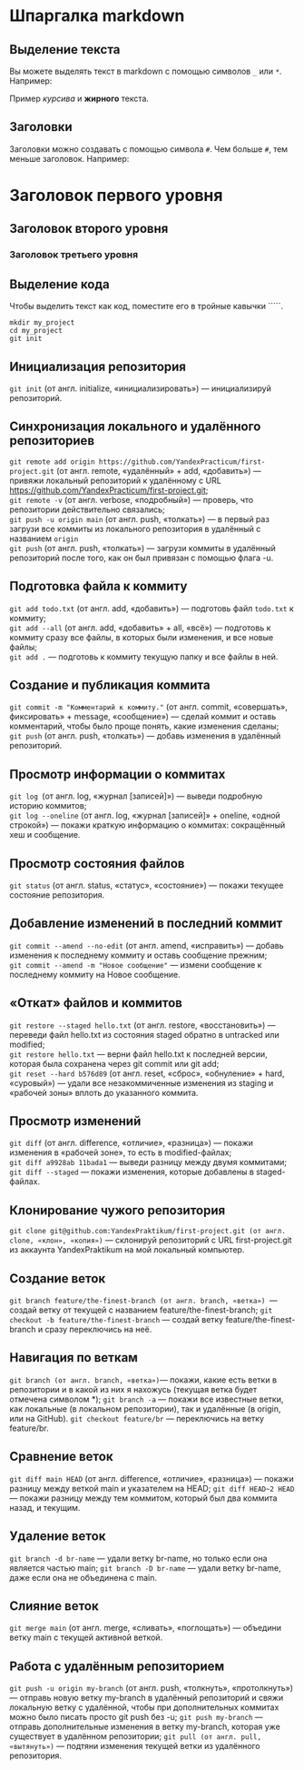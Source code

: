 # Шпаргалка markdown

## Выделение текста

Вы можете выделять текст в markdown с помощью символов `_` или `*`. Например:

Пример _курсива_ и **жирного** текста.

## Заголовки

Заголовки можно создавать с помощью символа `#`. Чем больше `#`, тем меньше заголовок. Например:

# Заголовок первого уровня
## Заголовок второго уровня
### Заголовок третьего уровня

## Выделение кода

Чтобы выделить текст как код, поместите его в тройные кавычки `````. 
```
mkdir my_project
cd my_project
git init
```
## Инициализация репозитория
`git init` (от англ. initialize, «инициализировать») — инициализируй репозиторий.  
## Синхронизация локального и удалённого репозиториев
`git remote add origin https://github.com/YandexPracticum/first-project.git` (от англ. remote, «удалённый» + add, «добавить») — привяжи локальный репозиторий к удалённому с URL https://github.com/YandexPracticum/first-project.git;  
`git remote -v` (от англ. verbose, «подробный») — проверь, что репозитории действительно связались;  
`git push -u origin main` (от англ. push, «толкать») — в первый раз загрузи все коммиты из локального репозитория в удалённый с названием `origin`  
`git push` (от англ. push, «толкать») — загрузи коммиты в удалённый репозиторий после того, как он был привязан с помощью флага -u.  
## Подготовка файла к коммиту
`git add todo.txt` (от англ. add, «добавить») — подготовь файл `todo.txt` к коммиту;  
`git add --all` (от англ. add, «добавить» + all, «всё») — подготовь к коммиту сразу все файлы, в которых были изменения, и все новые файлы;  
`git add .` — подготовь к коммиту текущую папку и все файлы в ней.  
## Создание и публикация коммита
`git commit -m "Комментарий к коммиту."` (от англ. commit, «совершать», фиксировать» + message, «сообщение») — сделай коммит и оставь комментарий, чтобы было проще понять, какие изменения сделаны;  
`git push` (от англ. push, «толкать») — добавь изменения в удалённый репозиторий.  
## Просмотр информации о коммитах  
`git log `(от англ. log, «журнал [записей]») — выведи подробную историю коммитов;  
`git log --oneline` (от англ. log, «журнал [записей]» + oneline, «одной строкой») — покажи краткую информацию о коммитах: сокращённый хеш и сообщение.  
## Просмотр состояния файлов
`git status` (от англ. status, «статус», «состояние») — покажи текущее состояние репозитория.  
## Добавление изменений в последний коммит
`git commit --amend --no-edit` (от англ. amend, «исправить») — добавь изменения к последнему коммиту и оставь сообщение прежним;  
`git commit --amend -m "Новое сообщение"` — измени сообщение к последнему коммиту на Новое сообщение.  
## «Откат» файлов и коммитов
`git restore --staged hello.txt` (от англ. restore, «восстановить») — переведи файл hello.txt из состояния staged обратно в untracked или modified;  
`git restore hello.txt` — верни файл hello.txt к последней версии, которая была сохранена через git commit или git add;  
`git reset --hard b576d89` (от англ. reset, «сброс», «обнуление» + hard, «суровый») — удали все незакоммиченные изменения из staging и «рабочей зоны» вплоть до указанного коммита.  
## Просмотр изменений
`git diff` (от англ. difference, «отличие», «разница») — покажи изменения в «рабочей зоне», то есть в modified-файлах;  
`git diff a9928ab 11bada1` — выведи разницу между двумя коммитами;  
`git diff --staged` — покажи изменения, которые добавлены в staged-файлах.  

## Клонирование чужого репозитория
`git clone git@github.com:YandexPraktikum/first-project.git (от англ. clone, «клон», «копия»)` — склонируй репозиторий с URL first-project.git из аккаунта YandexPraktikum на мой локальный компьютер.
## Создание веток
`git branch feature/the-finest-branch (от англ. branch, «ветка») `— создай ветку от текущей с названием feature/the-finest-branch;
`git checkout -b feature/the-finest-branch` — создай ветку feature/the-finest-branch и сразу переключись на неё.
## Навигация по веткам
`git branch (от англ. branch, «ветка»)`— покажи, какие есть ветки в репозитории и в какой из них я нахожусь (текущая ветка будет отмечена символом *);
`git branch -a` — покажи все известные ветки, как локальные (в локальном репозитории), так и удалённые (в origin, или на GitHub).
`git checkout feature/br` — переключись на ветку feature/br.
## Сравнение веток
`git diff main HEAD` (от англ. difference, «отличие», «разница») — покажи разницу между веткой main и указателем на HEAD;
`git diff HEAD~2 HEAD` — покажи разницу между тем коммитом, который был два коммита назад, и текущим.
## Удаление веток
`git branch -d br-name` — удали ветку br-name, но только если она является частью main;
`git branch -D br-name` — удали ветку br-name, даже если она не объединена с main.
## Слияние веток
`git merge main` (от англ. merge, «сливать», «поглощать») — объедини ветку main с текущей активной веткой. 
## Работа с удалённым репозиторием
`git push -u origin my-branch` (от англ. push, «толкнуть», «протолкнуть») — отправь новую ветку my-branch в удалённый репозиторий и свяжи локальную ветку с удалённой, чтобы при дополнительных коммитах можно было писать просто git push без -u;
`git push my-branch` — отправь дополнительные изменения в ветку my-branch, которая уже существует в удалённом репозитории;
`git pull (от англ. pull, «вытянуть»)` — подтяни изменения текущей ветки из удалённого репозитория.